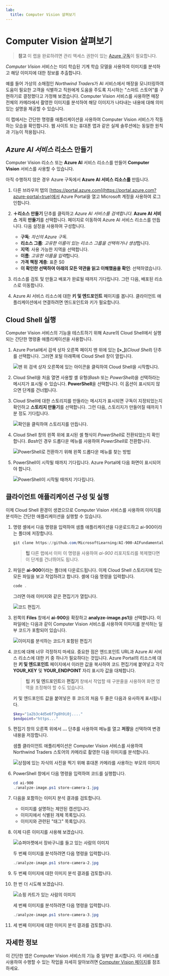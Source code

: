 ```yaml
---
lab:
  title: Computer Vision 살펴보기
---
```


# Computer Vision 살펴보기

> **참고** 이 랩을 완료하려면 관리 액세스 권한이 있는 [Azure 구독](https://azure.microsoft.com/free?azure-portal=true)이 필요합니다.

*Computer Vision* 서비스는 미리 학습된 기계 학습 모델을 사용하여 이미지를 분석하고 해당 이미지에 대한 정보를 추출합니다.

예를 들어 가상의 소매점인 *Northwind Traders*가 AI 서비스에서 매장을 모니터링하여 도움이 필요한 고객을 식별하고 직원에게 도움을 주도록 지시하는 "스마트 스토어"를 구현하기로 결정했다고 가정해 보겠습니다. Computer Vision 서비스를 사용하면 매장 전체의 카메라에서 촬영한 이미지를 분석하여 해당 이미지가 나타내는 내용에 대해 의미 있는 설명을 제공할 수 있습니다.

이 랩에서는 간단한 명령줄 애플리케이션을 사용하여 Computer Vision 서비스가 작동하는 모습을 확인합니다. 웹 사이트 또는 휴대폰 앱과 같은 실제 솔루션에는 동일한 원칙과 기능이 적용됩니다.

## *Azure AI 서비스* 리소스 만들기

Computer Vision 리소스 또는 **Azure AI** 서비스 리소스를 만들어 **Computer Vision** 서비스를 사용할 수 있습니다.

아직 수행하지 않은 경우 Azure 구독에서 **Azure AI 서비스 리소스를** 만듭니다.

1. 다른 브라우저 탭의 [https://portal.azure.com](https://portal.azure.com?azure-portal=true)에서 Azure Portal을 열고 Microsoft 계정을 사용하여 로그인합니다.

1. **&#65291;리소스 만들기** 단추를 클릭하고 *Azure AI 서비스를 검색합니다*. **Azure AI 서비스** 계획 **만들기**를 선택합니다. 페이지로 이동하여 Azure AI 서비스 리소스를 만듭니다. 다음 설정을 사용하여 구성합니다.
    - **구독**: *자신의 Azure 구독*.
    - **리소스 그룹**: *고유한 이름이 있는 리소스 그룹을 선택하거나 생성*합니다.
    - **지역**: 사용 가능한 지역을 선택합니다.
    - **이름**: *고유한 이름을 입력*합니다.
    - **가격 책정 계층**: 표준 S0
    - **이 확인란 선택하여 아래의 모든 약관을 읽고 이해했음을 확인**: 선택하였습니다.

1. 리소스를 검토 및 만들고 배포가 완료될 때까지 기다립니다. 그런 다음, 배포된 리소스로 이동합니다.

1. Azure AI 서비스 리소스에 대한 **키 및 엔드포인트** 페이지를 봅니다. 클라이언트 애플리케이션에서 연결하려면 엔드포인트와 키가 필요합니다.

## Cloud Shell 실행

Computer Vision 서비스의 기능을 테스트하기 위해 Azure의 Cloud Shell에서 실행되는 간단한 명령줄 애플리케이션을 사용합니다.

1. Azure Portal에서 검색 상자 오른쪽 페이지 맨 위에 있는 **[>_]**(*Cloud Shell*) 단추를 선택합니다. 그러면 포털 아래쪽에 Cloud Shell 창이 열립니다.

    ![맨 위 검색 상자 오른쪽에 있는 아이콘을 클릭하여 Cloud Shell을 시작합니다.](media/analyze-images-computer-vision-service/powershell-portal-guide-1.png)

1. Cloud Shell을 처음 열면 사용할 셸 유형(*Bash* 또는 *PowerShell*)을 선택하라는 메시지가 표시될 수 있습니다. **PowerShell**을 선택합니다. 이 옵션이 표시되지 않으면 단계를 건너뜁니다.  

1. Cloud Shell에 대한 스토리지를 만들라는 메시지가 표시되면 구독이 지정되었는지 확인하고 **스토리지 만들기**를 선택합니다. 그런 다음, 스토리지가 만들어질 때까지 1분 정도 기다립니다.

    ![확인을 클릭하여 스토리지를 만듭니다.](media/analyze-images-computer-vision-service/powershell-portal-guide-2.png)

1. Cloud Shell 창의 왼쪽 위에 표시된 셸 형식이 *PowerShell*로 전환되었는지 확인합니다. *Bash*인 경우 드롭다운 메뉴를 사용하여 *PowerShell*로 전환합니다.

    ![PowerShell로 전환하기 위해 왼쪽 드롭다운 메뉴를 찾는 방법](media/analyze-images-computer-vision-service/powershell-portal-guide-3.png)

1. PowerShell이 시작될 때까지 기다립니다. Azure Portal에 다음 화면이 표시되어야 합니다.  

    ![PowerShell이 시작될 때까지 기다립니다.](media/analyze-images-computer-vision-service/powershell-prompt.png)

## 클라이언트 애플리케이션 구성 및 실행

이제 Cloud Shell 환경이 생겼으므로 Computer Vision 서비스를 사용하여 이미지를 분석하는 간단한 애플리케이션을 실행할 수 있습니다.

1. 명령 셸에서 다음 명령을 입력하여 샘플 애플리케이션을 다운로드하고 ai-900이라는 폴더에 저장합니다.

    ```PowerShell
    git clone https://github.com/MicrosoftLearning/AI-900-AIFundamentals ai-900
    ```

    > **팁** 다른 랩에서 이미 이 명령을 사용하여 *ai-900* 리포지토리를 복제했다면 이 단계를 건너뛰어도 됩니다.

1. 파일은 **ai-900**이라는 폴더에 다운로드됩니다. 이제 Cloud Shell 스토리지에 있는 모든 파일을 보고 작업하려고 합니다. 셸에 다음 명령을 입력합니다.

    ```PowerShell
    code .
    ```

    그러면 아래 이미지와 같은 편집기가 열립니다.

    ![코드 편집기.](media/analyze-images-computer-vision-service/powershell-portal-guide-4.png)

1. 왼쪽의 **Files** 창에서 **ai-900**을 확장하고 **analyze-image.ps1**을 선택합니다. 이 파일에는 다음과 같이 Computer Vision 서비스를 사용하여 이미지를 분석하는 일부 코드가 포함되어 있습니다.

    ![이미지를 분석하는 코드가 포함된 편집기](media/analyze-images-computer-vision-service/analyze-image-code.png)

1. 코드에 대해 너무 걱정하지 마세요. 중요한 점은 엔드포인트 URL과 Azure AI 서비스 리소스에 대한 키 중 하나가 필요하다는 것입니다. Azure Portal의 리소스에 대한 **키 및 엔드포인트** 페이지에서 이러한 값을 복사하여 코드 편집기에 붙여넣고 각각 **YOUR_KEY** 및 **YOUR_ENDPOINT** 자리 표시자 값을 대체합니다.

    > **팁** **키 및 엔드포인트**와 **편집기** 창에서 작업할 때 구분줄을 사용하여 화면 영역을 조정해야 할 수도 있습니다.

    키 및 엔드포인트 값을 붙여넣은 후 코드의 처음 두 줄은 다음과 유사하게 표시됩니다.

    ```PowerShell
    $key="1a2b3c4d5e6f7g8h9i0j...."    
    $endpoint="https..."
    ```

1. 편집기 창의 오른쪽 위에서 **...** 단추를 사용하여 메뉴를 열고 **저장**을 선택하여 변경 내용을 저장합니다.

    샘플 클라이언트 애플리케이션은 Computer Vision 서비스를 사용하여 Northwind Traders 스토어의 카메라로 촬영한 다음 이미지를 분석합니다.

    ![상점에 있는 자식의 사진을 찍기 위해 휴대폰 카메라를 사용하는 부모의 이미지](media/analyze-images-computer-vision-service/store-camera-1.jpg)

1. PowerShell 창에서 다음 명령을 입력하여 코드를 실행합니다.

    ```PowerShell
    cd ai-900
    ./analyze-image.ps1 store-camera-1.jpg
    ```

1. 다음을 포함하는 이미지 분석 결과를 검토합니다.
    - 이미지를 설명하는 제안된 캡션입니다.
    - 이미지에서 식별된 개체 목록입니다.
    - 이미지와 관련된 "태그" 목록입니다.

1. 이제 다른 이미지를 사용해 보겠습니다.

    ![슈퍼마켓에서 장바구니를 들고 있는 사람의 이미지](media/analyze-images-computer-vision-service/store-camera-2.jpg)

    두 번째 이미지를 분석하려면 다음 명령을 입력합니다.

    ```PowerShell
    ./analyze-image.ps1 store-camera-2.jpg
    ```

1. 두 번째 이미지에 대한 이미지 분석 결과를 검토합니다.

1. 한 번 더 시도해 보겠습니다.

    ![쇼핑 카트가 있는 사람의 이미지](media/analyze-images-computer-vision-service/store-camera-3.jpg)

    세 번째 이미지를 분석하려면 다음 명령을 입력합니다.

    ```PowerShell
    ./analyze-image.ps1 store-camera-3.jpg
    ```

1. 세 번째 이미지에 대한 이미지 분석 결과를 검토합니다.

## 자세한 정보

이 간단한 앱은 Computer Vision 서비스의 기능 중 일부만 표시합니다. 이 서비스를 사용하여 수행할 수 있는 작업을 자세히 알아보려면 [Computer Vision 페이지](https://azure.microsoft.com/products/ai-services?activetab=pivot:visiontab)를 참조하세요.

